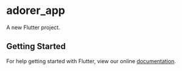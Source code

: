 # adorer_app

A new Flutter project.

## Getting Started

For help getting started with Flutter, view our online
[documentation](https://flutter.io/).

